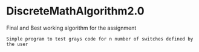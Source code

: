 # DiscreteMathAlgorithm2.0
Final and Best working algorithm for the assignment 

~~~~~~~~~~~~~~~~
Simple program to test grays code for n number of switches defined by the user
